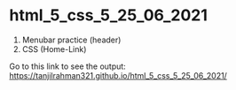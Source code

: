 # html_5_css_5_25_06_2021
1. Menubar practice (header) 
2. CSS (Home-Link) 





Go to this link to see the output: https://tanjilrahman321.github.io/html_5_css_5_25_06_2021/
